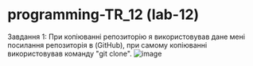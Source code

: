 # programming-TR_12 (lab-12)
Завдання 1: При копіюванні репозиторію я використовував дане мені посилання репозиторія в (GitHub), при самому копіюванні використовував команду "git clone".
![image](https://github.com/Reckven/Programming-TR_12/assets/131643668/3f5f110c-e63a-4366-aec1-b38da9c39cc2)
